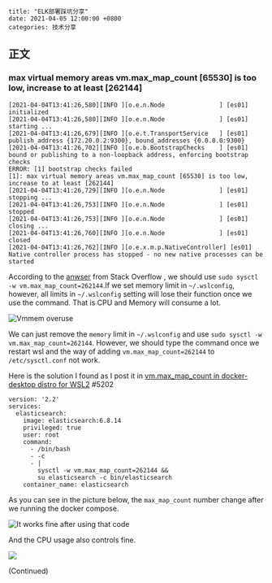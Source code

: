 ```
title: "ELK部署踩坑分享"
date: 2021-04-05 12:00:00 +0800
categories: 技术分享
```

## 正文

### max virtual memory areas vm.max_map_count [65530] is too low, increase to at least [262144]

```log
[2021-04-04T13:41:26,580][INFO ][o.e.n.Node               ] [es01] initialized
[2021-04-04T13:41:26,580][INFO ][o.e.n.Node               ] [es01] starting ...
[2021-04-04T13:41:26,679][INFO ][o.e.t.TransportService   ] [es01] publish_address {172.20.0.2:9300}, bound_addresses {0.0.0.0:9300}
[2021-04-04T13:41:26,702][INFO ][o.e.b.BootstrapChecks    ] [es01] bound or publishing to a non-loopback address, enforcing bootstrap checks
ERROR: [1] bootstrap checks failed
[1]: max virtual memory areas vm.max_map_count [65530] is too low, increase to at least [262144]
[2021-04-04T13:41:26,729][INFO ][o.e.n.Node               ] [es01] stopping ...
[2021-04-04T13:41:26,753][INFO ][o.e.n.Node               ] [es01] stopped
[2021-04-04T13:41:26,753][INFO ][o.e.n.Node               ] [es01] closing ...
[2021-04-04T13:41:26,760][INFO ][o.e.n.Node               ] [es01] closed
[2021-04-04T13:41:26,762][INFO ][o.e.x.m.p.NativeController] [es01] Native controller process has stopped - no new native processes can be started
```



According to the [anwser](https://stackoverflow.com/questions/51445846/elasticsearch-max-virtual-memory-areas-vm-max-map-count-65530-is-too-low-inc) from Stack Overflow , we should use `sudo sysctl -w vm.max_map_count=262144`.If we set memory limit in `~/.wslconfig`, however, all limits in `~/.wslconfig` setting will lose their function once we use the command. That is CPU and Memory will consume a lot.

![Vmmem overuse](https://i.imgur.com/qhvCaNo.jpg)

We can just remove the `memory` limit in  `~/.wslconfig` and use  `sudo sysctl -w vm.max_map_count=262144`. However, we should type the command once we restart wsl and the way of adding `vm.max_map_count=262144`  to  `/etc/sysctl.conf` not work.

Here is the solution I found as I post it in [vm.max_map_count in docker-desktop distro for WSL2](https://github.com/docker/for-win/issues/5202#issuecomment-813183731) #5202

```docker-compose
version: '2.2'
services:
  elasticsearch:
    image: elasticsearch:6.8.14
    privileged: true
    user: root
    command:
      - /bin/bash
      - -c
      - |
        sysctl -w vm.max_map_count=262144 &&
        su elasticsearch -c bin/elasticsearch
    container_name: elasticsearch
```

As you can see in the picture below, the `max_map_count` number change after we running the docker compose.

![It works fine after using that code](https://i.imgur.com/3XZgziS.png)

And the CPU usage also controls fine.

![](https://i.imgur.com/XpQz5Ib.png)

(Continued)